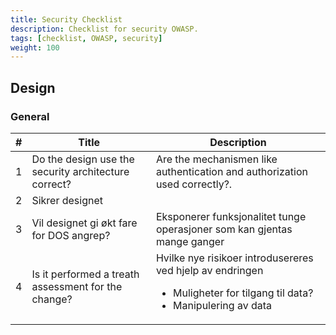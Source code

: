```yaml
---
title: Security Checklist
description: Checklist for security OWASP.
tags: [checklist, OWASP, security]
weight: 100
---
```


## Design

### General 

\#  | Title                                                                 | Description
--- | --------------------------------------------------------------------- | -----------
1   | Do the design use the security architecture correct?                  | Are the mechanismen like authentication and authorization used correctly?.
2   | Sikrer designet                                                       | 
3   | Vil designet gi økt fare for DOS angrep?                              | Eksponerer funksjonalitet tunge operasjoner som kan gjentas mange ganger
4   | Is it performed a treath assessment for the change?                   | Hvilke nye risikoer introdusereres ved hjelp av endringen <ul><li>Muligheter for tilgang til data? <li>Manipulering av data </ul>
